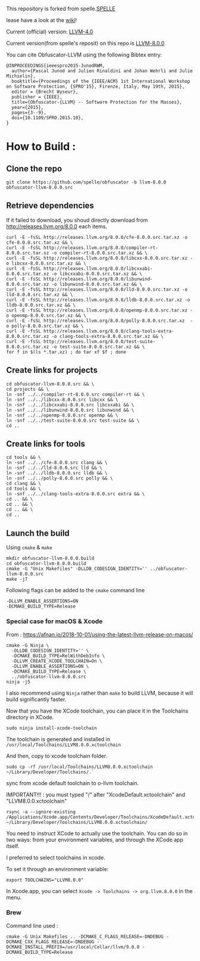 This repository is forked from spelle.[SPELLE](https://github.com/spelle/obfuscator)

lease have a look at the [wiki](https://github.com/obfuscator-llvm/obfuscator/wiki)!

Current (official) version: [LLVM-4.0](https://github.com/obfuscator-llvm/obfuscator/tree/llvm-4.0)

Current version(from spelle's reposit) on this repo is [LLVM-8.0.0](https://github.com/spelle/obfuscator/tree/llvm-8.0.0)

You can cite Obfuscator-LLVM using the following Bibtex entry:

```
@INPROCEEDINGS{ieeespro2015-JunodRWM,
  author={Pascal Junod and Julien Rinaldini and Johan Wehrli and Julie Michielin},
  booktitle={Proceedings of the {IEEE/ACM} 1st International Workshop on Software Protection, {SPRO'15}, Firenze, Italy, May 19th, 2015},
  editor = {Brecht Wyseur},
  publisher = {IEEE},
  title={Obfuscator-{LLVM} -- Software Protection for the Masses},
  year={2015},
  pages={3--9},
  doi={10.1109/SPRO.2015.10},
}
```

# How to Build :

  ## Clone the repo

```
git clone https://github.com/spelle/obfuscator -b llvm-8.0.0 obfuscator-llvm-8.0.0.src
```

  ## Retrieve dependencies
  If it failed to download, you shoud directly download from http://releases.llvm.org/8.0.0 each items.

```
curl -E -fsSL http://releases.llvm.org/8.0.0/cfe-8.0.0.src.tar.xz -o cfe-8.0.0.src.tar.xz && \
curl -E -fsSL http://releases.llvm.org/8.0.0/compiler-rt-8.0.0.src.tar.xz -o compiler-rt-8.0.0.src.tar.xz && \
curl -E -fsSL http://releases.llvm.org/8.0.0/libcxx-8.0.0.src.tar.xz -o libcxx-8.0.0.src.tar.xz && \
curl -E -fsSL http://releases.llvm.org/8.0.0/libcxxabi-8.0.0.src.tar.xz -o libcxxabi-8.0.0.src.tar.xz && \
curl -E -fsSL http://releases.llvm.org/8.0.0/libunwind-8.0.0.src.tar.xz -o libunwind-8.0.0.src.tar.xz && \
curl -E -fsSL http://releases.llvm.org/8.0.0/lld-8.0.0.src.tar.xz -o lld-8.0.0.src.tar.xz && \
curl -E -fsSL http://releases.llvm.org/8.0.0/lldb-8.0.0.src.tar.xz -o lldb-8.0.0.src.tar.xz && \
curl -E -fsSL http://releases.llvm.org/8.0.0/openmp-8.0.0.src.tar.xz -o openmp-8.0.0.src.tar.xz && \
curl -E -fsSL http://releases.llvm.org/8.0.0/polly-8.0.0.src.tar.xz  -o polly-8.0.0.src.tar.xz && \
curl -E -fsSL http://releases.llvm.org/8.0.0/clang-tools-extra-8.0.0.src.tar.xz -o clang-tools-extra-8.0.0.src.tar.xz && \
curl -E -fsSL http://releases.llvm.org/8.0.0/test-suite-8.0.0.src.tar.xz -o test-suite-8.0.0.src.tar.xz && \
for f in $(ls *.tar.xz) ; do tar xf $f ; done
```

  ## Create links for projects

```
cd obfuscator-llvm-8.0.0.src && \
cd projects && \
ln -snf ../../compiler-rt-8.0.0.src compiler-rt && \
ln -snf ../../libcxx-8.0.0.src libcxx && \
ln -snf ../../libcxxabi-8.0.0.src libcxxabi && \
ln -snf ../../libunwind-8.0.0.src libunwind && \
ln -snf ../../openmp-8.0.0.src openmp && \
ln -snf ../../test-suite-8.0.0.src test-suite && \
cd ..
```

  ## Create links for tools

```
cd tools && \
ln -snf ../../cfe-8.0.0.src clang && \
ln -snf ../../lld-8.0.0.src lld && \
ln -snf ../../lldb-8.0.0.src lldb && \
ln -snf ../../polly-8.0.0.src polly && \
cd clang && \
cd tools && \
ln -snf ../../clang-tools-extra-8.0.0.src extra && \
cd .. && \
cd .. && \
cd .. && \
cd ..
```

 ## Launch the build

Using `cmake` & `make`

```
mkdir obfuscator-llvm-8.0.0.build
cd obfuscator-llvm-8.0.0.build
cmake -G "Unix Makefiles" -DLLDB_CODESIGN_IDENTITY='' ../obfuscator-llvm-8.0.0.src
make -j7
```

Following flags can be added to the `cmake` command line

```
-DLLVM_ENABLE_ASSERTIONS=ON 
-DCMAKE_BUILD_TYPE=Release
```

### Special case for macOS & Xcode

From : https://afnan.io/2018-10-01/using-the-latest-llvm-release-on-macos/

```
cmake -G Ninja \
  -DLLDB_CODESIGN_IDENTITY='' \
  -DCMAKE_BUILD_TYPE=RelWithDebInfo \
  -DLLVM_CREATE_XCODE_TOOLCHAIN=On \
  -DLLVM_ENABLE_ASSERTIONS=ON \
  -DCMAKE_BUILD_TYPE=Release \
  ../obfuscator-llvm-8.0.0.src
ninja -j5
```

I also recommend using `Ninja` rather than  `make` to build LLVM, because it will build significantly faster.

Now that you have the XCode toolchain, you can place it in the Toolchains directory in XCode.

```
sudo ninja install-xcode-toolchain
```

The toolchain is generated and installed in `/usr/local/Toolchains/LLVM8.0.0.xctoolchain`

And then, copy to xcode toolchain folder.

```
sudo cp -rf /usr/local/Toolchains/LLVM8.0.0.xctoolchain ~/Library/Developer/Toolchains/.`
```

sync from xcode default toolchain to o-llvm toolchain.

IMPORTANT!!! : you must typed "/" after "XcodeDefault.xctoolchain" and "LLVM8.0.0.xctoolchain"

```
rsync -a --ignore-existing /Applications/Xcode.app/Contents/Developer/Toolchains/XcodeDefault.xctoolchain/ ~/Library/Developer/Toolchains/LLVM8.0.0.xctoolchain/
```


You need to instruct XCode to actually use the toolchain. You can do so in two ways: from your environment variables, and through the XCode app itself.

I preferred to select toolchains in xcode.

To set it through an environment variable:

```
export TOOLCHAINS="LLVM8.0.0"
```

In Xcode.app, you can select `Xcode -> Toolchains -> org.llvm.8.0.0` in the menu.

### Brew

Command line used :

```
cmake -G Unix Makefiles .. -DCMAKE_C_FLAGS_RELEASE=-DNDEBUG -DCMAKE_CXX_FLAGS_RELEASE=-DNDEBUG -DCMAKE_INSTALL_PREFIX=/usr/local/Cellar/llvm/9.0.0 -DCMAKE_BUILD_TYPE=Release
```
